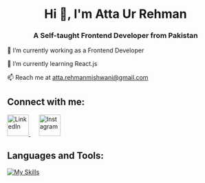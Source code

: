 <h1 align="center">Hi 👋, I'm Atta Ur Rehman</h1>
<h3 align="center">A Self-taught Frontend Developer from Pakistan</h3>

🔭 I’m currently working as a Frontend Developer

🌱 I’m currently learning React.js

📫 Reach me at atta.rehmanmishwani@gmail.com

## Connect with me:
 
<p>
  <a href="https://www.linkedin.com/in/atta-ur-rehman-mishwani-964a58317/">
    <img width="50px" src="https://raw.githubusercontent.com/rahuldkjain/github-profile-readme-generator/master/src/images/icons/Social/linked-in-alt.svg" alt="LinkedIn">
  </a>&nbsp;&nbsp;&nbsp;&nbsp;
  <a href="https://www.instagram.com/itsatta00/">
    <img width="50px" src="https://raw.githubusercontent.com/rahuldkjain/github-profile-readme-generator/master/src/images/icons/Social/instagram.svg" alt="Instagram">
  </a>
</p>


## Languages and Tools:

[![My Skills](https://skillicons.dev/icons?i=js,react,css,html,bootstrap,git,github)](https://skillicons.dev)
